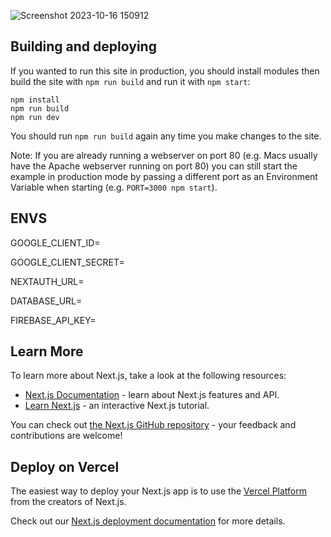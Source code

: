 ![Screenshot 2023-10-16 150912](https://github.com/Pranav1239/You2Make/assets/142288127/24f02b7d-dad4-471d-940d-be7aa26c2dae)

## Building and deploying

If you wanted to run this site in production, you should install modules then build the site with `npm run build` and run it with `npm start`:

    npm install
    npm run build
    npm run dev

You should run `npm run build` again any time you make changes to the site.

Note: If you are already running a webserver on port 80 (e.g. Macs usually have the Apache webserver running on port 80) you can still start the example in production mode by passing a different port as an Environment Variable when starting (e.g. `PORT=3000 npm start`).

## ENVS


GOOGLE_CLIENT_ID=

GOOGLE_CLIENT_SECRET=

NEXTAUTH_URL=

DATABASE_URL=

FIREBASE_API_KEY=


## Learn More

To learn more about Next.js, take a look at the following resources:

- [Next.js Documentation](https://nextjs.org/docs) - learn about Next.js features and API.
- [Learn Next.js](https://nextjs.org/learn) - an interactive Next.js tutorial.

You can check out [the Next.js GitHub repository](https://github.com/vercel/next.js/) - your feedback and contributions are welcome!

## Deploy on Vercel

The easiest way to deploy your Next.js app is to use the [Vercel Platform](https://vercel.com/new?utm_medium=default-template&filter=next.js&utm_source=create-next-app&utm_campaign=create-next-app-readme) from the creators of Next.js.

Check out our [Next.js deployment documentation](https://nextjs.org/docs/deployment) for more details.
